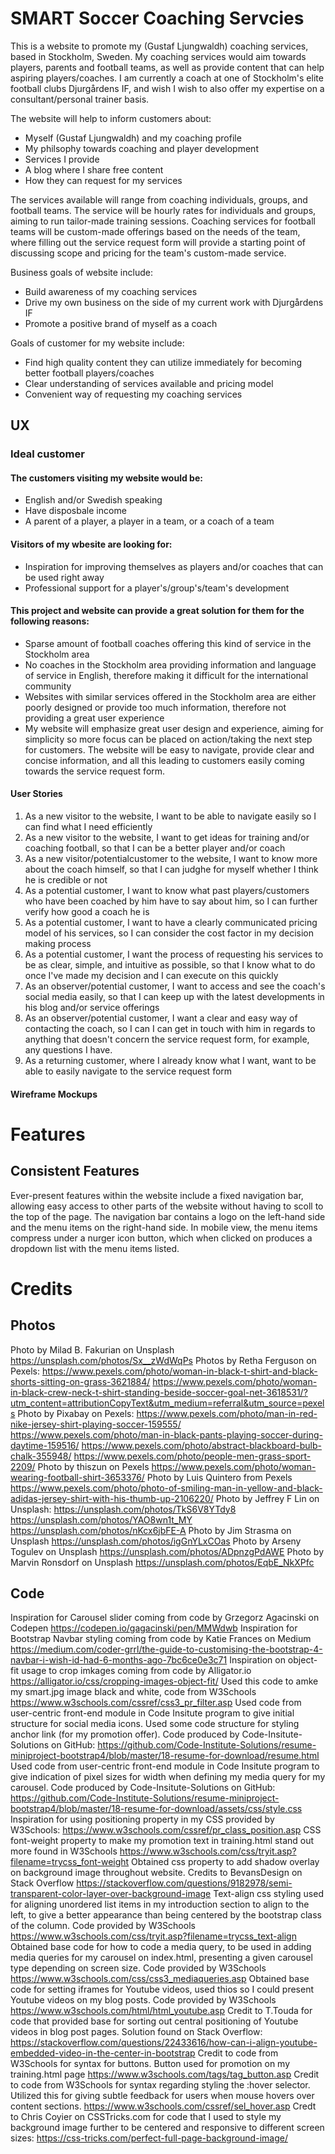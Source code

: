# SMART Soccer Coaching Servcies

This is a website to promote my (Gustaf Ljungwaldh) coaching services, based in Stockholm, Sweden. My coaching services would aim towards players, parents and football teams, as well as provide content that can help aspiring players/coaches. I am currently a coach at one of Stockholm's elite football clubs Djurgårdens IF, and wish I wish to also offer my expertise on a consultant/personal trainer basis.

The website will help to inform customers about:
* Myself (Gustaf Ljungwaldh) and my coaching profile
* My philsophy towards coaching and player development
* Services I provide
* A blog where I share free content
* How they can request for my services

The services available will range from coaching individuals, groups, and football teams. The service will be hourly rates for individuals and groups, aiming to run tailor-made training sessions. Coaching services for football teams will be custom-made offerings based on the needs of the team, where filling out the service request form will provide a starting point of discussing scope and pricing for the team's custom-made service.

Business goals of website include:
* Build awareness of my coaching services
* Drive my own business on the side of my current work with Djurgårdens IF
* Promote a positive brand of myself as a coach

Goals of customer for my website include:
* Find high quality content they can utilize immediately for becoming better football players/coaches
* Clear understanding of services available and pricing model
* Convenient way of requesting my coaching services

## UX

### Ideal customer
#### The customers visiting my website would be:
* English and/or Swedish speaking
* Have disposbale income
* A parent of a player, a player in a team, or a coach of a team

#### Visitors of my wbesite are looking for:
* Inspiration for improving themselves as players and/or coaches that can be used right away
* Professional support for a player's/group's/team's development

#### This project and website can provide a great solution for them for the following reasons:
* Sparse amount of football coaches offering this kind of service in the Stockholm area
* No coaches in the Stockholm area providing information and language of service in English, therefore making it difficult for the international community
* Websites with similar services offered in the Stockholm area are either poorly designed or provide too much information, therefore not providing a great user experience
* My website will emphasize great user design and experience, aiming for simplicity so more focus can be placed on action/taking the next step for customers. The website will be easy to navigate, provide clear and concise information, and all this leading to customers easily coming towards the service request form.

#### User Stories
1. As a new visitor to the website, I want to be able to navigate easily so I can find what I need efficiently
2. As a new visitor to the website, I want to get ideas for training and/or coaching football, so that I can be a better player and/or coach
3. As a new visitor/potentialcustomer to the website, I want to know more about the coach himself, so that I can judghe for myself whether I think he is credible or not
4. As a potential customer, I want to know what past players/customers who have been coached by him have to say about him, so I can further verify how good a coach he is
5. As a potential customer, I want to have a clearly communicated pricing model of his services, so I can consider the cost factor in my decision making process
6. As a potential customer, I want the process of requesting his services to be as clear, simple, and intuitive as possible, so that I know what to do once I've made my decision and I can execute on this quickly
7. As an observer/potential customer, I want to access and see the coach's social media easily, so that I can keep up with the latest developments in his blog and/or service offerings
8. As an observer/potential customer, I want a clear and easy way of contacting the coach, so I can I can get in touch with him in regards to anything that doesn't concern the service request form, for example, any questions I have.
9. As a returning customer, where I already know what I want, want to be able to easily navigate to the service request form

#### Wireframe Mockups


# Features

## Consistent Features

Ever-present features within the website include a fixed navigation bar, allowing easy access to other parts of the website without having to scoll to
the top of the page. The navigation bar contains a logo on the left-hand side and the menu items on the right-hand side. In mobile view,
the menu items compress under a nurger icon button, which when clicked on produces a dropdown list with the menu items listed.


# Credits

## Photos
Photo by Milad B. Fakurian on Unsplash https://unsplash.com/photos/Sx__zWdWqPs
Photos by Retha Ferguson on Pexels: 
https://www.pexels.com/photo/woman-in-black-t-shirt-and-black-shorts-sitting-on-grass-3621884/
https://www.pexels.com/photo/woman-in-black-crew-neck-t-shirt-standing-beside-soccer-goal-net-3618531/?utm_content=attributionCopyText&utm_medium=referral&utm_source=pexels
Photo by Pixabay on Pexels:
https://www.pexels.com/photo/man-in-red-nike-jersey-shirt-playing-soccer-159555/
https://www.pexels.com/photo/man-in-black-pants-playing-soccer-during-daytime-159516/
https://www.pexels.com/photo/abstract-blackboard-bulb-chalk-355948/
https://www.pexels.com/photo/people-men-grass-sport-2209/
Photo by thiszun on Pexels https://www.pexels.com/photo/woman-wearing-football-shirt-3653376/
Photo by Luis Quintero from Pexels https://www.pexels.com/photo/photo-of-smiling-man-in-yellow-and-black-adidas-jersey-shirt-with-his-thumb-up-2106220/
Photo by Jeffrey F Lin on Unsplash:
https://unsplash.com/photos/TkS6V8YTdy8
https://unsplash.com/photos/YAO8wn1t_MY
https://unsplash.com/photos/nKcx6jbFE-A
Photo by Jim Strasma on Unsplash https://unsplash.com/photos/igGnYLxCOas
Photo by Arseny Togulev on Unsplash https://unsplash.com/photos/ADpnzgPdAWE
Photo by Marvin Ronsdorf on Unsplash https://unsplash.com/photos/EqbE_NkXPfc

## Code
Inspiration for Carousel slider coming from code by Grzegorz Agacinski on Codepen https://codepen.io/gagacinski/pen/MMWdwb
Inspiration for Bootstrap Navbar styling coming from code by Katie Frances on Medium https://medium.com/coder-grrl/the-guide-to-customising-the-bootstrap-4-navbar-i-wish-id-had-6-months-ago-7bc6ce0e3c71
Inspiration on object-fit usage to crop imkages coming from code by Alligator.io https://alligator.io/css/cropping-images-object-fit/
Used this code to amke my smart.jpg image black and white, code from W3Schools https://www.w3schools.com/cssref/css3_pr_filter.asp
Used code from user-centric front-end module in Code Insitute program to give initial structure for social media icons. Used some code structure for styling anchor link (for my promotion offer). Code produced by Code-Insitute-Solutions on GitHub:
https://github.com/Code-Institute-Solutions/resume-miniproject-bootstrap4/blob/master/18-resume-for-download/resume.html
Used code from user-centric front-end module in Code Insitute program to give indication of pixel sizes for width when defining my media query for my carousel. Code produced by Code-Insitute-Solutions on GitHub:
https://github.com/Code-Institute-Solutions/resume-miniproject-bootstrap4/blob/master/18-resume-for-download/assets/css/style.css
Inspiration for using positioning property in my CSS provided by W3Schools: https://www.w3schools.com/cssref/pr_class_position.asp
CSS font-weight property to make my promotion text in training.html stand out more found in W3Schools https://www.w3schools.com/css/tryit.asp?filename=trycss_font-weight
Obtained css property to add shadow overlay on background image throughout website. Credits to BevansDesign on Stack Overflow https://stackoverflow.com/questions/9182978/semi-transparent-color-layer-over-background-image
Text-align css styling used for aligning unordered list items in my introduction section to align to the left, to give a better appearance than being centered by the bootstrap class of the column. Code provided by W3Schools https://www.w3schools.com/css/tryit.asp?filename=trycss_text-align
Obtained base code for how to code a media query, to be used in adding media queries for my carousel on index.html, presenting a given carousel type depending on screen size. Code provided by W3Schools https://www.w3schools.com/css/css3_mediaqueries.asp
Obtained base code for setting iframes for Youtube videos, used thios so I could present Youtube videos on my blog posts. Code provided by W3Schools https://www.w3schools.com/html/html_youtube.asp
Credit to T.Touda for code that provided base for sorting out central positioning of Youtube videos in blog post pages. Solution found on Stack Overflow: https://stackoverflow.com/questions/22433616/how-can-i-align-youtube-embedded-video-in-the-center-in-bootstrap
Credit to code from W3Schools for syntax for buttons. Button used for promotion on my training.html page https://www.w3schools.com/tags/tag_button.asp
Credit to code from W3Schools for syntax regarding styling the :hover selector. Utilized this for giving subtle feedback for users when mouse hovers over content sections. https://www.w3schools.com/cssref/sel_hover.asp
Credt to Chris Coyier on CSSTricks.com for code that I used to style my background image further to be centered and responsive to different screen sizes: https://css-tricks.com/perfect-full-page-background-image/